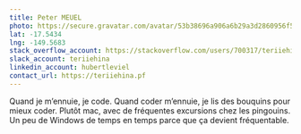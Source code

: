 ```yaml
---
title: Peter MEUEL
photo: https://secure.gravatar.com/avatar/53b38696a906a6b29a3d2860956f5621?size=800
lat: -17.5434
lng: -149.5683
stack_overflow_account: https://stackoverflow.com/users/700317/teriiehina
slack_account: teriiehina
linkedin_account: hubertleviel
contact_url: https://teriiehina.pf
---
```

Quand je m’ennuie, je code. Quand coder m’ennuie, je lis des bouquins pour mieux coder. Plutôt mac, avec de fréquentes excursions chez les pingouins. Un peu de Windows de temps en temps parce que ça devient fréquentable.